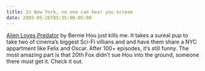 ```yaml
---
title: In New York, no one can hear you scream
date: 2005-05-26T05:35:00-05:00
---
```

[Alien Loves Predator](http://alienlovespredator.com/index.php) by Bernie Hou just kills me. It takes a sureal pup to take two of cinema&#8217;s biggest Sci-Fi villians and and have them share a NYC appartment like Felix and Oscar. After 100+ episodes, it&#8217;s still funny. The most amazing part is that 20th Fox didn&#8217;t sue Hou into the ground, someone there must get it. Check it out.
